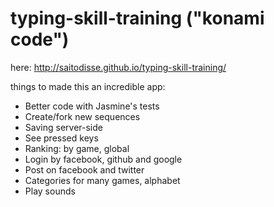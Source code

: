 typing-skill-training ("konami code")
===========
here: http://saitodisse.github.io/typing-skill-training/

things to made this an incredible app:
- Better code with Jasmine's tests
- Create/fork new sequences
- Saving server-side
- See pressed keys
- Ranking: by game, global
- Login by facebook, github and google
- Post on facebook and twitter
- Categories for many games, alphabet
- Play sounds
